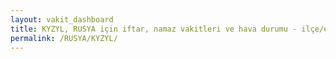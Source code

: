 ```yaml
---
layout: vakit_dashboard
title: KYZYL, RUSYA için iftar, namaz vakitleri ve hava durumu - ilçe/eyalet seç
permalink: /RUSYA/KYZYL/
---
```


<script type="text/javascript">
  var GLOBAL_COUNTRY = 'RUSYA';
  var GLOBAL_CITY = 'KYZYL';
  var GLOBAL_STATE = '';
  var lat = 72;
  var lon = 21;
</script>
